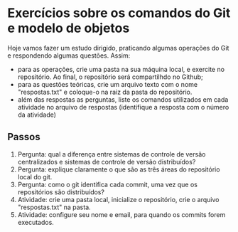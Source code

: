 # Exercícios sobre os comandos do Git e modelo de objetos


Hoje vamos fazer um estudo dirigido, praticando algumas operações do Git e respondendo algumas questões.
Assim:

* para as operações, crie uma pasta na sua máquina local, e exercite no repositório. Ao final, o repositório será compartilhdo no Github;
* para as questões teóricas, crie um arquivo texto com o nome "respostas.txt" e coloque-o na raiz da pasta do repositório.
* além das respostas as perguntas, liste os comandos utilizados em cada atividade no arquivo de respostas (identifique a resposta com o número da atividade)

## Passos
1. Pergunta: qual a diferença entre sistemas de controle de versão centralizados e sistemas de controle de versão distribuídos?
1. Pergunta: explique claramente o que são as três áreas do repositório local do git.
1. Pergunta: como o git identifica cada commit, uma vez que os repositórios são distribuídos?
1. Atividade: crie uma pasta local, inicialize o repositório, crie o arquivo "respostas.txt" na pasta.
1. Atividade: configure seu nome e email, para quando os commits forem executados.
